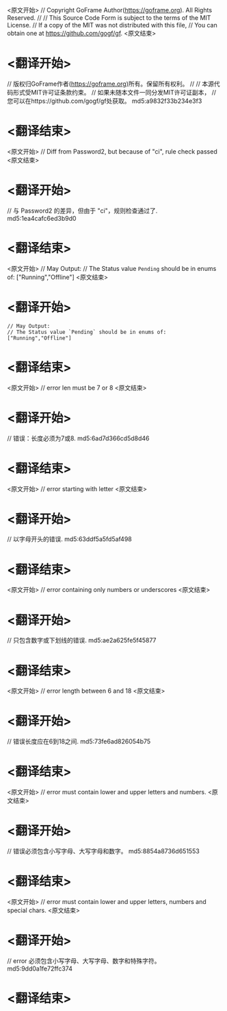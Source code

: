 
<原文开始>
// Copyright GoFrame Author(https://goframe.org). All Rights Reserved.
//
// This Source Code Form is subject to the terms of the MIT License.
// If a copy of the MIT was not distributed with this file,
// You can obtain one at https://github.com/gogf/gf.
<原文结束>

# <翻译开始>
// 版权归GoFrame作者(https://goframe.org)所有。保留所有权利。
//
// 本源代码形式受MIT许可证条款约束。
// 如果未随本文件一同分发MIT许可证副本，
// 您可以在https://github.com/gogf/gf处获取。 md5:a9832f33b234e3f3
# <翻译结束>


<原文开始>
// Diff from Password2, but because of "ci", rule check passed
<原文结束>

# <翻译开始>
// 与 Password2 的差异，但由于 "ci"，规则检查通过了. md5:1ea4cafc6ed3b9d0
# <翻译结束>


<原文开始>
	// May Output:
	// The Status value `Pending` should be in enums of: ["Running","Offline"]
<原文结束>

# <翻译开始>
	// May Output:
	// The Status value `Pending` should be in enums of: ["Running","Offline"]
# <翻译结束>


<原文开始>
// error len must be 7 or 8
<原文结束>

# <翻译开始>
// 错误：长度必须为7或8. md5:6ad7d366cd5d8d46
# <翻译结束>


<原文开始>
// error starting with letter
<原文结束>

# <翻译开始>
// 以字母开头的错误. md5:63ddf5a5fd5af498
# <翻译结束>


<原文开始>
// error containing only numbers or underscores
<原文结束>

# <翻译开始>
// 只包含数字或下划线的错误. md5:ae2a625fe5f45877
# <翻译结束>


<原文开始>
// error length between 6 and 18
<原文结束>

# <翻译开始>
// 错误长度应在6到18之间. md5:73fe6ad826054b75
# <翻译结束>


<原文开始>
// error must contain lower and upper letters and numbers.
<原文结束>

# <翻译开始>
// 错误必须包含小写字母、大写字母和数字。 md5:8854a8736d651553
# <翻译结束>


<原文开始>
// error must contain lower and upper letters, numbers and special chars.
<原文结束>

# <翻译开始>
// error 必须包含小写字母、大写字母、数字和特殊字符。 md5:9dd0a1fe72ffc374
# <翻译结束>


